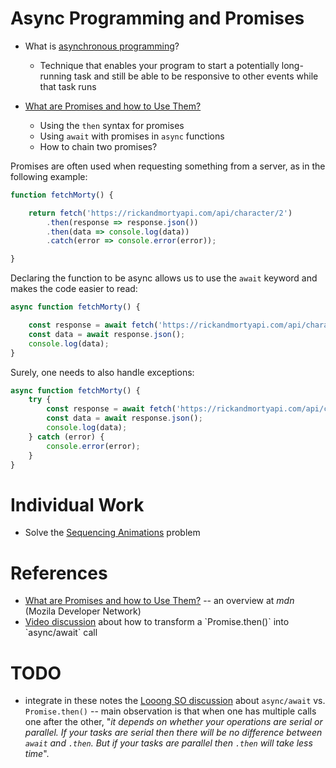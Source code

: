 
# Async Programming and Promises

- What is [asynchronous programming](https://developer.mozilla.org/en-US/docs/Learn/JavaScript/Asynchronous/Introducing)?
	- Technique that enables your program to start a potentially long-running task and still be able to be responsive to other events while that task runs


- [What are Promises and how to Use Them?](https://developer.mozilla.org/en-US/docs/Learn/JavaScript/Asynchronous/Promises) 
	- Using the `then` syntax for promises
	- Using `await` with promises in `async` functions
	- How to chain two promises? 


Promises are often used when requesting something from a server, as in the following example:

```javascript 
function fetchMorty() {

	return fetch('https://rickandmortyapi.com/api/character/2')
		.then(response => response.json())
		.then(data => console.log(data))
		.catch(error => console.error(error));

}
```

Declaring the function to be async allows us to use the `await` keyword and makes the code easier to read:

```js
async function fetchMorty() {

	const response = await fetch('https://rickandmortyapi.com/api/character/2');
	const data = await response.json();
	console.log(data);
}
```

Surely, one needs to also handle exceptions: 

```js
async function fetchMorty() {
	try {
		const response = await fetch('https://rickandmortyapi.com/api/character/2');
		const data = await response.json();
		console.log(data);
	} catch (error) {
		console.error(error);
	}
}
```

# Individual Work
- Solve the [Sequencing Animations](https://developer.mozilla.org/en-US/docs/Learn/JavaScript/Asynchronous/Sequencing_animations) problem

# References
- [What are Promises and how to Use Them?](https://developer.mozilla.org/en-US/docs/Learn/JavaScript/Asynchronous/Promises) -- an overview at *mdn* (Mozila Developer Network)
- [Video discussion]([https://www.youtube.com/watch?v=li7FzDHYZpc&ab_channel=RobertsDevTalk](https://www.youtube.com/watch?v=li7FzDHYZpc&ab_channel=RobertsDevTalk)) about how to transform a `Promise.then()` into `async/await` call


# TODO 
- integrate in these notes the [Looong SO discussion]( https://stackoverflow.com/questions/54495711/async-await-vs-then-which-is-the-best-for-performance/54497100#54497100) about `async/await` vs. `Promise.then()` -- main observation is that when one has multiple calls one after the other, "*it depends on whether your operations are serial or parallel. If your tasks are serial then there will be no difference between `await` and `.then`. But if your tasks are parallel then `.then` will take less time*". 
